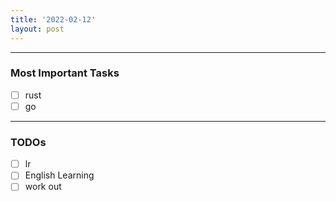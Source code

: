 ```yaml
---
title: '2022-02-12'
layout: post
---
```


---
### Most Important Tasks

- [ ] rust
- [ ] go

---

### TODOs
- [ ] lr
- [ ] English Learning
- [ ] work out
